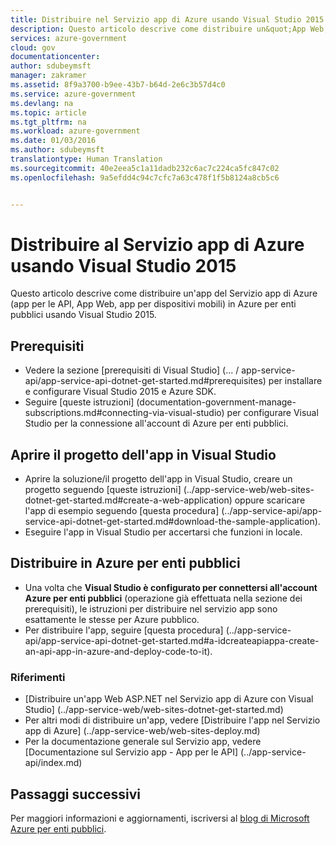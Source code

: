 ```yaml
---
title: Distribuire nel Servizio app di Azure usando Visual Studio 2015 | Documentazione Microsoft
description: Questo articolo descrive come distribuire un&quot;App Web, un&quot;app per le API o un&quot;app per dispositivi mobili in Azure per enti pubblici usando Visual Studio 2015 e Azure SDK.
services: azure-government
cloud: gov
documentationcenter: 
author: sdubeymsft
manager: zakramer
ms.assetid: 8f9a3700-b9ee-43b7-b64d-2e6c3b57d4c0
ms.service: azure-government
ms.devlang: na
ms.topic: article
ms.tgt_pltfrm: na
ms.workload: azure-government
ms.date: 01/03/2016
ms.author: sdubeymsft
translationtype: Human Translation
ms.sourcegitcommit: 40e2eea5c1a11dadb232c6ac7c224ca5fc847c02
ms.openlocfilehash: 9a5efdd4c94c7cfc7a63c478f1f5b8124a8cb5c6


---
```

# <a name="deploy-to-azure-app-services-using-visual-studio-2015"></a>Distribuire al Servizio app di Azure usando Visual Studio 2015
Questo articolo descrive come distribuire un'app del Servizio app di Azure (app per le API, App Web, app per dispositivi mobili) in Azure per enti pubblici usando Visual Studio 2015.

## <a name="prerequisites"></a>Prerequisiti
* Vedere la sezione [prerequisiti di Visual Studio] (... / app-service-api/app-service-api-dotnet-get-started.md#prerequisites) per installare e configurare Visual Studio 2015 e Azure SDK.
* Seguire [queste istruzioni] (documentation-government-manage-subscriptions.md#connecting-via-visual-studio) per configurare Visual Studio per la connessione all'account di Azure per enti pubblici.

## <a name="open-app-project-in-visual-studio"></a>Aprire il progetto dell'app in Visual Studio
* Aprire la soluzione/il progetto dell'app in Visual Studio, creare un progetto seguendo [queste istruzioni] (../app-service-web/web-sites-dotnet-get-started.md#create-a-web-application) oppure scaricare l'app di esempio seguendo [questa procedura] (../app-service-api/app-service-api-dotnet-get-started.md#download-the-sample-application).
* Eseguire l'app in Visual Studio per accertarsi che funzioni in locale.

## <a name="deploy-to-azure-government"></a>Distribuire in Azure per enti pubblici
* Una volta che **Visual Studio è configurato per connettersi all'account Azure per enti pubblici** (operazione già effettuata nella sezione dei prerequisiti), le istruzioni per distribuire nel servizio app sono esattamente le stesse per Azure pubblico.
* Per distribuire l'app, seguire [questa procedura] (../app-service-api/app-service-api-dotnet-get-started.md#a-idcreateapiappa-create-an-api-app-in-azure-and-deploy-code-to-it).

### <a name="references"></a>Riferimenti
* [Distribuire un'app Web ASP.NET nel Servizio app di Azure con Visual Studio] (../app-service-web/web-sites-dotnet-get-started.md)
* Per altri modi di distribuire un'app, vedere [Distribuire l'app nel Servizio app di Azure] (../app-service-web/web-sites-deploy.md)
* Per la documentazione generale sul Servizio app, vedere [Documentazione sul Servizio app - App per le API] (../app-service-api/index.md)

## <a name="next-steps"></a>Passaggi successivi
Per maggiori informazioni e aggiornamenti, iscriversi al [blog di Microsoft Azure per enti pubblici](https://blogs.msdn.microsoft.com/azuregov/).



<!--HONumber=Jan17_HO1-->


